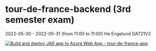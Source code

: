 # tour-de-france-backend (3rd semester exam)
2022-05-30 - 2022-05-31 (from 11:00 to 11:00)
He Engelund DAT21V2


[![Build and deploy JAR app to Azure Web App - tour-de-france-app](https://github.com/SirMeows/tour-de-france-backend/actions/workflows/main_tour-de-france-app.yml/badge.svg)](https://github.com/SirMeows/tour-de-france-backend/actions/workflows/main_tour-de-france-app.yml)
